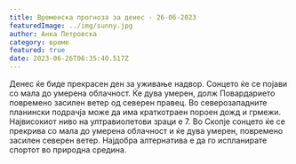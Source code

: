 ```yaml
---
title: Временска прогноза за денес - 26-06-2023
featuredImage: ../img/sunny.jpg
author: Анка Петровска
category: време
featured: true
date: 2023-06-26T06:35:40.517Z
---
```

Денес ќе биде прекрасен ден за уживање надвор. Сонцето ќе се појави со мала до умерена облачност. Ќе дува умерен, долж Повардарието повремено засилен ветер од северен правец. Во северозападните планински подрачја може да има краткотраен пороен дожд и грмежи. Највисокиот ниво на ултравиолетови зраци е 7. Во Скопје сонцето ќе се прекрива со мала до умерена облачност и ќе дува умерен, повремено засилен северен ветер. Најдобра алтернатива е да го испланирате спортот во природна средина.